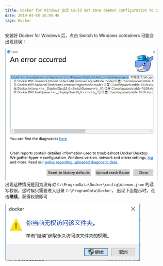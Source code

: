 ```yaml
---
title: Docker for Windows 出现 Could not save daemon configuration to C:\ProgramData\Docker\config\daemon.json
date: 2019-04-08 16:09:46
tags: Docker
---
```


安装好 Docker for Windows 后，点击 Switch to Windows containers 可能会出现错误：

![](docker-for-windows-error/2019-04-08-16-42-33.png)
出现这种情况是因为没有对 `C:\ProgramData\Docker\config\daemon.json` 的读写权限，这时候只需要进入目录 `C:\ProgramData\Docker`，
出现下面提示时，点击**继续**，获得权限即可

![](docker-for-windows-error/2019-04-08-16-44-24.png)